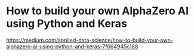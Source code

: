 # How to build your own AlphaZero AI using Python and Keras

https://medium.com/applied-data-science/how-to-build-your-own-alphazero-ai-using-python-and-keras-7f664945c188

